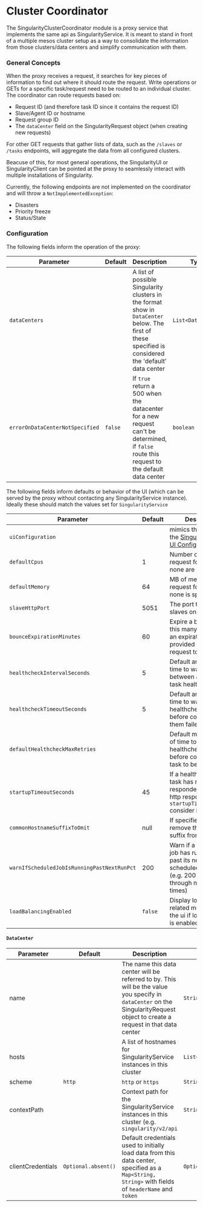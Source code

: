 Cluster Coordinator
===================

The SingularityClusterCoordinator module is a proxy service that implements the same api as SingularityService. It is meant to stand in front of a multiple mesos cluster setup as a way to consolidate the information from those clusters/data centers and simplify communication with them.

### General Concepts

When the proxy receives a request, it searches for key pieces of information to find out where it should route the request. Write operations or GETs for a specific task/request need to be routed to an individual cluster. The coordinator can route requests based on:

- Request ID (and therefore task ID since it contains the request ID)
- Slave/Agent ID or hostname
- Request group ID
- The `dataCenter` field on the SingularityRequest object (when creating new requests)

For other GET requests that gather lists of data, such as the `/slaves` or `/tasks` endpoints, will aggregate the data from all configured clusters.

Beacuse of this, for most general operations, the SingularityUI or SingularityClient can be pointed at the proxy to seamlessly interact with multiple installations of Singularity.

Currently, the following endpoints are not implemented on the coordinator and will throw a `NotImpplementedException`:

- Disasters
- Priority freeze
- Status/State

### Configuration

The following fields inform the operation of the proxy:

| Parameter | Default | Description | Type |
|-----------|---------|-------------|------|
| `dataCenters` | |A list of possible Singularity clusters in the format show in `DataCenter` below. The first of these specified is considered the 'default' data center| `List<DataCenter>` |
| `errorOnDataCenterNotSpecified` |`false`| If `true` return a 500 when the datacenter for a new request can't be determined, if `false` route this request to the default data center | `boolean` |

The following fields inform defaults or behavior of the UI (which can be served by the proxy without contacting any SingularityService instance). Ideally these should match the values set for `SingularityService`

| Parameter | Default | Description | Type |
|-----------|---------|-------------|------|
| `uiConfiguration` | | mimics the settings in the [SingularityService UI Configuration](../reference/configuration.md#ui-configuration) | `UIConfiguration` |
| `defaultCpus` | 1 | Number of CPUs to request for a task if none are specified | `int` |
| `defaultMemory` | 64 | MB of memory to request for a task if none is specified | `int` |
| `slaveHttpPort` | 5051 | The port to talk to slaves on | `int` |
| `bounceExpirationMinutes` | 60 | Expire a bounce after this many minutes if an expiration is not provided in the request to bounce | `int` |
| `healthcheckIntervalSeconds` | 5 | Default amount of time to wait in between attempting task healthchecks | `int` |
| `healthcheckTimeoutSeconds` | 5 | Default amount of time to wait for healthchecks to return before considering them failed | `int` | 
| `defaultHealthcheckMaxRetries` | | Default max number of time to retry a failed healthcheck for a task before considering the task to be unhealthy | `int` |
| `startupTimeoutSeconds` | 45 | If a healthchecked task has not responded with a valid http response in `startupTimeoutSeconds` consider it unhealthy | `int` |
| `commonHostnameSuffixToOmit` | null | If specified, will remove this hostname suffix from all taskIds | string |
| `warnIfScheduledJobIsRunningPastNextRunPct` | 200 | Warn if a scheduled job has run this much past its next scheduled run time (e.g. 200 => ran through next two run times) | `int` |
| `loadBalancingEnabled`| `false` | Display load balancing related messaging in the ui if load balancing is enabled | `boolean` |


#### `DataCenter`

| Parameter | Default | Description | Type |
|-----------|---------|-------------|------|
| name | | The name this data center will be referred to by. This will be the value you specify in `dataCenter` on the SingularityRequest object to create a request in that data center | `String` |
| hosts || A list of hostnames for SingularityService instances in this cluster | `List<String>` |
| scheme | `http` | `http` or `https` | `String` |
| contextPath | | Context path for the SingularityService instances in this cluster (e.g. `singularity/v2/api` | `String` |
| clientCredentials | `Optional.absent()` | Default credentials used to initially load data from this data center, specified as a `Map<String, String>` with fields of `headerName` and `token`| `Optional<SingularityClientCredentials>` |
